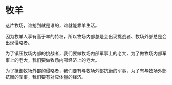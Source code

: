 # 牧羊

这片牧场，谁抢到就是谁的，谁就能靠羊生活。

因为牧羊人享有高于羊的特权，所以牧场内部总是会出现挑战者、牧场外部总是会出现侵略者。

为了镇压牧场内部的挑战者，我们要做牧场内部军事上的老大，为了做牧场内部军事上的老大，我们要做牧场内部经济上的老大。

为了抵御牧场外部的侵略者，我们要有与牧场外部抗衡的军事，为了有与牧场外部抗衡的军事，我们要有对应体量的经济。
